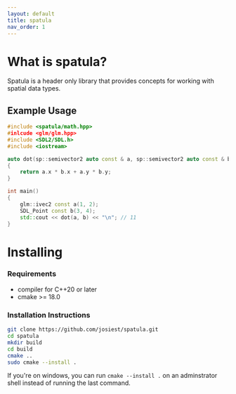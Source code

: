 ```yaml
---
layout: default
title: spatula
nav_order: 1
---
```


# What is spatula?

Spatula is a header only library that provides concepts for working with spatial
data types.

## Example Usage

```cpp
#include <spatula/math.hpp>
#inlcude <glm/glm.hpp>
#include <SDL2/SDL.h>
#include <iostream>

auto dot(sp::semivector2 auto const & a, sp::semivector2 auto const & b)
{
    return a.x * b.x + a.y * b.y;
}

int main()
{
    glm::ivec2 const a(1, 2);
    SDL_Point const b(3, 4);
    std::cout << dot(a, b) << "\n"; // 11
}
```

# Installing

### Requirements
- compiler for C++20 or later
- cmake >= 18.0

### Installation Instructions

```sh
git clone https://github.com/josiest/spatula.git
cd spatula
mkdir build
cd build
cmake ..
sudo cmake --install .
```

If you're on windows, you can run `cmake --install .` on an adminstrator shell
instead of running the last command.
